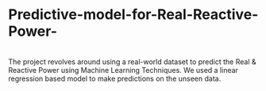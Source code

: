 # Predictive-model-for-Real-Reactive-Power-
<br>
The project revolves around using a real-world dataset to predict the Real & Reactive Power using Machine Learning Techniques. We used a linear regression based model to make predictions on the unseen data. 
